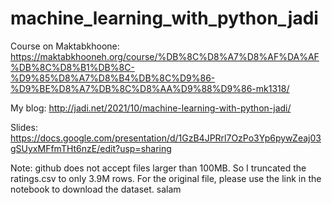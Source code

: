 # machine_learning_with_python_jadi

Course on Maktabkhoone: https://maktabkhooneh.org/course/%DB%8C%D8%A7%D8%AF%DA%AF%DB%8C%D8%B1%DB%8C-%D9%85%D8%A7%D8%B4%DB%8C%D9%86-%D9%BE%D8%A7%DB%8C%D8%AA%D9%88%D9%86-mk1318/

My blog: http://jadi.net/2021/10/machine-learning-with-python-jadi/

Slides: https://docs.google.com/presentation/d/1GzB4JPRrl7OzPo3Yp6pywZeaj03gSUyxMFfmTHt6nzE/edit?usp=sharing

Note: github does not accept files larger than 100MB. So I truncated the ratings.csv to only 3.9M rows. For the original file, please use the link in the notebook to download the dataset.
salam
